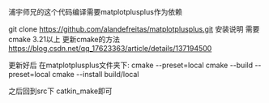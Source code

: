 浦宇师兄的这个代码编译需要matplotplusplus作为依赖

git clone https://github.com/alandefreitas/matplotplusplus.git
安装说明
需要cmake 3.21以上
更新cmake的方法 https://blog.csdn.net/qq_17623363/article/details/137194500

更新好后
在matplotplusplus文件夹下:
cmake --preset=local
cmake --build --preset=local
cmake --install build/local

之后回到src下 catkin_make即可
